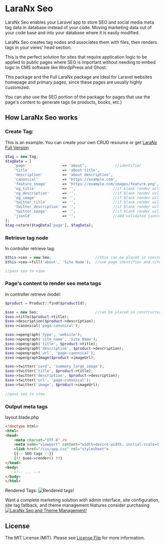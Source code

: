 # LaraNx Seo 

LaraNx Seo enables your Laravel app to store SEO and social media meta tag data in database
instead of your code.  Moving marketing data out of your code base and into your
database where it is easily modified.

LaraNx Seo creates tag nodes and associates them with files, then renders tags in your views' head section.

This is the perfect solution for sites that require application logic
to be applied to public pages where SEO is important without needing to embed logic in CMS software like 
WordpPress and Ghost. 

This package and the Full LaraNx package are ideal for Laravel websites homepage and primary pages, since these 
pages are usually highly customized.
 
You can also use the SEO portion of the package for pages that use the page's content to generate tags (ie products, books, etc.)

## How LaraNx Seo works
### Create Tag:
This is an example.  You can create your own CRUD resource or get [LaraNx Full Version](https://laranx.com)
``` php
$tag = new Tag;
$tagData = [
    'page'                => 'about',             //identifier
    'title'               => 'about title',
    'description'         => 'about description',
    'canonical'           => 'https://example.com',
    'feature_image'       => 'https://example.com/images/feature.png',
    'og_title'            => '',                 //if blank render will use title
    'og_description'      => '',                 //if blank render will use description
    'og_image'            => '',                 //if blank render will use feature_image
    'twitter_title'       => '',                 //if blank render will use title
    'twitter_description' => '',                 //if blank render will use description
    'twitter_image'       => '',                 //if blank render will use feature_image
    'jsonld'              => '',                 //add validated jsonld string
];
$tag->store($tagData['page'], $tagData);
```

### Retrieve tag node
In controller retrieve tag:
``` php
$this->seo = new Seo;                    //this can be placed in constuctor
$this->seo->fill('about', 'Site Name');  //use page identifier and site name

//pass seo to view
```

### Page's content to render seo meta tags
In controller retrieve model:
``` php
$product = Product::find($productId);

$seo = new Seo;                          //can be placed in constructor $this->seo                 
$seo->title($product->title);
$seo->description($product->description);
$seo->canonical('page-canonical');

$seo->opengraph('type', 'website');
$seo->opengraph('site_name', 'Site Name');
$seo->opengraph('title', $product->title);
$seo->opengraph('description', $product->description);
$seo->opengraph('url', 'page-canonical');
$seo->opengraphImage($product->imageUrl);

$seo->twitter('card', 'summary_large_image');
$seo->twitter('title', $product->title);
$seo->twitter('description', $product->description);
$seo->twitter('url', 'page-canonical');
$seo->twitter('image', $product->imageUrl);
            
//pass seo to view
```

### Output meta tags
layout.blade.php
``` html
<!doctype html>
<html>
<head>
    <meta charset="UTF-8" />
    <meta name="viewport" content="width=device-width, initial-scale=1.0" />
    <link href="/css/app.css" rel="stylesheet">
    {{-- SEO tags --}}
    {!! $seo->render() !!}
</head>
<body>
    <!-- ... -->
</body>
</html>

```
Rendered Tags:
![Rendered tags!](https://laranx.com/images/laranxseo/About-LaraNx-SEO-Laravel-open-source-package-for-storing-meta-tags.png "LaraNx Seo")

Want a complete marketing solution with admin interface, site configuration, site tag fallback, and theme management features consider 
purchasing 
[![LaraNx Seo and Theme Management!](https://laranx.com/images/laranxseo/laranx-full-cover.png "LaraNx Seo and Theme Management")](https://laranx.com "LaraNx Seo and Theme Management")

## License
The MIT License (MIT). Please see [License File](LICENSE) for more information.